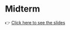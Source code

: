 # Midterm

:point_right: [Click here to see the slides](https://drive.google.com/file/d/0B0F2hYIJEInza0RTMEppVkVYcTQ/view?usp=sharing)
